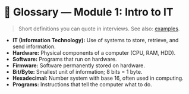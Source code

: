 # 📘 Glossary — Module 1: Intro to IT

> Short definitions you can quote in interviews. See also: [examples](examples.md).


- **IT (Information Technology):** Use of systems to store, retrieve, and send information.
- **Hardware:** Physical components of a computer (CPU, RAM, HDD).
- **Software:** Programs that run on hardware.
- **Firmware:** Software permanently stored on hardware.
- **Bit/Byte:** Smallest unit of information; 8 bits = 1 byte.
- **Hexadecimal:** Number system with base 16, often used in computing.
- **Programs:** Instructions that tell the computer what to do.